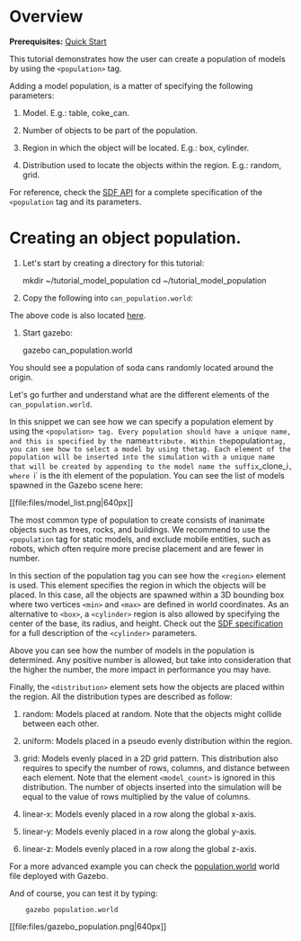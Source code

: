 # Overview

**Prerequisites:** [Quick Start](http://gazebosim.org/tutorials/?tut=quick_start)

This tutorial demonstrates how the user can create a population of models by
using the `<population>` tag.

Adding a model population, is a matter of specifying the following parameters:

1. Model. E.g.: table, coke_can.

1. Number of objects to be part of the population.

1. Region in which the object will be located. E.g.: box, cylinder.

1. Distribution used to locate the objects within the region. E.g.: random, grid.

For reference, check the [SDF API](http://gazebosim.org/sdf.html) for a complete specification of the `<population` tag and its parameters.

# Creating an object population.

1. Let's start by creating a directory for this tutorial:

      mkdir ~/tutorial_model_population
      cd ~/tutorial_model_population

1. Copy the following into `can_population.world`:

<include src='http://bitbucket.org/osrf/gazebo_tutorials/raw/default/model_population/files/can_population.world' />

The above code is also located [here](http://bitbucket.org/osrf/gazebo_tutorials/raw/default/model_population/files/can_population.world).

1. Start gazebo:

      gazebo can_population.world

You should see a population of soda cans randomly located around the origin.

Let's go further and understand what are the different elements of the `can_population.world`.

<include from='/population name/' to='</model>' src='http://bitbucket.org/osrf/gazebo_tutorials/raw/default/model_population/files/can_population.world' />

In this snippet we can see how we can specify a population element by using the `<population> tag. Every population should have a unique name, and this is specified by the `name` attribute. Within the `population` tag, you can see how to select a model by using the `<model>` tag. Each element of the population will be inserted into the simulation with a unique name that will be created by appending to the model name the suffix `_clone_i`, where `i` is the ith element of the population. You can see the list of models spawned in the Gazebo scene here:

[[file:files/model_list.png|640px]]

The most common type of population to create consists of inanimate objects
such as trees, rocks, and buildings. We recommend to use the `<population` tag for static models, and exclude mobile entities, such as robots, which often require more precise placement and are fewer in number.

<include from='/<region>/' to='</region>' src='http://bitbucket.org/osrf/gazebo_tutorials/raw/default/model_population/files/can_population.world' />

In this section of the population tag you can see how the `<region>` element is used. This element specifies the region in which the objects will be placed. In this case, all the objects are spawned within a 3D bounding box where two vertices `<min>` and `<max>` are defined in world coordinates. As an alternative to `<box>`, a `<cylinder>` region is also allowed by specifying the center of the base, its radius, and height. Check out the [SDF specification]((http://gazebosim.org/sdf.html)) for a full description of the `<cylinder>` parameters.

<include from='/<model_count>/' to='</model_count>' src='http://bitbucket.org/osrf/gazebo_tutorials/raw/default/model_population/files/can_population.world' />

Above you can see how the number of models in the population is determined. Any positive number is allowed, but take into consideration that the higher the number, the more impact in performance you may have.

<include from='/<distribution>/' to='</distribution>' src='http://bitbucket.org/osrf/gazebo_tutorials/raw/default/model_population/files/can_population.world' />

Finally, the `<distribution>` element sets how the objects are placed within the region. All the distribution types are described as follow:

1. random: Models placed at random. Note that the objects might collide between each other.

1. uniform: Models placed in a pseudo evenly distribution within the region.

1. grid: Models evenly placed in a 2D grid pattern. This distribution also requires to specify the number of rows, columns, and distance between each element. Note that the element `<model_count>` is ignored in this distribution. The number of objects inserted into the simulation will be equal to the value of rows multiplied by the value of columns.

1. linear-x: Models evenly placed in a row along the global x-axis.

1. linear-y: Models evenly placed in a row along the global y-axis.

1. linear-z: Models evenly placed in a row along the global z-axis.

For a more advanced example you can check the [population.world](http://bitbucket.org/osrf/gazebo/raw/default/worlds/population.world) world file deployed with Gazebo.

And of course, you can test it by typing:

        gazebo population.world

[[file:files/gazebo_population.png|640px]]

